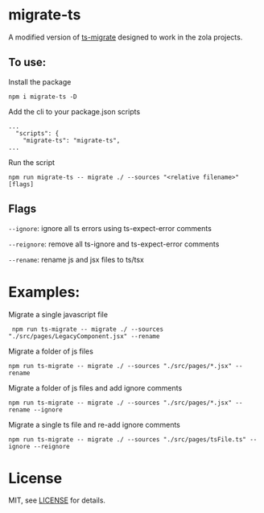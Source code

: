 # migrate-ts

A modified version of [ts-migrate](https://github.com/airbnb/ts-migrate) designed to work in the zola projects.

## To use:

Install the package

```
npm i migrate-ts -D
```

Add the cli to your package.json scripts

```
...
  "scripts": {
    "migrate-ts": "migrate-ts",
...
```

Run the script

```
npm run migrate-ts -- migrate ./ --sources "<relative filename>" [flags]
```

## Flags

`--ignore`: ignore all ts errors using ts-expect-error comments

`--reignore`: remove all ts-ignore and ts-expect-error comments

`--rename`: rename js and jsx files to ts/tsx

# Examples:

Migrate a single javascript file

```
 npm run ts-migrate -- migrate ./ --sources "./src/pages/LegacyComponent.jsx" --rename
```

Migrate a folder of js files

```
npm run ts-migrate -- migrate ./ --sources "./src/pages/*.jsx" --rename
```

Migrate a folder of js files and add ignore comments

```
npm run ts-migrate -- migrate ./ --sources "./src/pages/*.jsx" --rename --ignore
```

Migrate a single ts file and re-add ignore comments

```
npm run ts-migrate -- migrate ./ --sources "./src/pages/tsFile.ts" --ignore --reignore
```

# License

MIT, see [LICENSE](https://github.com/rbowes/migrate-ts/blob/master/LICENCE) for details.
